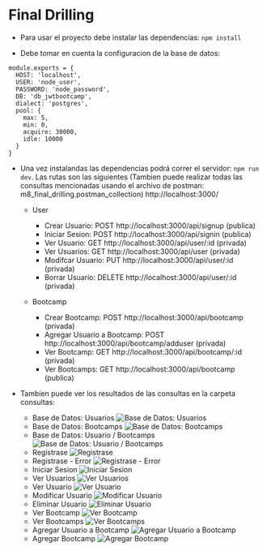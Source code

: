 # Final Drilling

- Para usar el proyecto debe instalar las dependencias: `npm install`

- Debe tomar en cuenta la configuracion de la base de datos:

```
module.exports = {
  HOST: 'localhost',
  USER: 'node_user',
  PASSWORD: 'node_password',
  DB: 'db_jwtbootcamp',
  dialect: 'postgres',
  pool: {
    max: 5,
    min: 0,
    acquire: 30000,
    idle: 10000
  }
}
```

- Una vez instalandas las dependencias podrá correr el servidor: `npm run dev`. Las rutas son las siguientes (Tambien puede realizar todas las consultas mencionadas usando el archivo de postman: m8_final_drilling.postman_collection)
  http://localhost:3000/

  - User

    - Crear Usuario: POST http://localhost:3000/api/signup (publica)
    - Iniciar Sesion: POST http://localhost:3000/api/signin (publica)
    - Ver Usuario: GET http://localhost:3000/api/user/:id (privada)
    - Ver Usuarios: GET http://localhost:3000/api/user (privada)
    - Modifcar Usuario: PUT http://localhost:3000/api/user/:id (privada)
    - Borrar Usuario: DELETE http://localhost:3000/api/user/:id (privada)

  - Bootcamp
    - Crear Bootcamp: POST http://localhost:3000/api/bootcamp (privada)
    - Agregar Usuario a Bootcamp: POST http://localhost:3000/api/bootcamp/adduser (privada)
    - Ver Bootcamp: GET http://localhost:3000/api/bootcamp/:id (privada)
    - Ver Bootcamps: GET http://localhost:3000/api/bootcamp (publica)

- Tambien puede ver los resultados de las consultas en la carpeta consultas:
  - Base de Datos: Usuarios ![Base de Datos: Usuarios](consultas/m8_0_bd_usuarios.png)
  - Base de Datos: Bootcamps ![Base de Datos: Bootcamps](consultas/m8_1_bd_bootcamps.png)
  - Base de Datos: Usuario / Bootcamps ![Base de Datos: Usuario / Bootcamps](consultas/m8_2_bd_usuario_bootcamp.png)
  - Registrase ![Registrase](consultas/m8_3_registrarse.png)
  - Registrase - Error ![Registrase - Error](consultas/m8_4_registrarse_error.png)
  - Iniciar Sesion ![Iniciar Sesion](consultas/m8_5_iniciar_sesion.png)
  - Ver Usuarios ![Ver Usuarios](consultas/m8_6_usuarios.png)
  - Ver Usuario ![Ver Usuario](consultas/m8_7_usario.png)
  - Modificar Usuario ![Modificar Usuario](consultas/m8_8_modificar_usuario.png)
  - Eliminar Usuario ![Eliminar Usuario](consultas/m8_9_eliminar_usuario.png)
  - Ver Bootcamp ![Ver Bootcamp](consultas/m8_10_bootcamp.png)
  - Ver Bootcamps ![Ver Bootcamps](consultas/m8_11_bootcamps.png)
  - Agregar Usuario a Bootcamp ![Agregar Usuario a Bootcamp](consultas/m8_12_bootcamp_agregar_usuario.png)
  - Agregar Bootcamp ![Agregar Bootcamp](consultas/m8_13_agregar_bootcamp.png)
